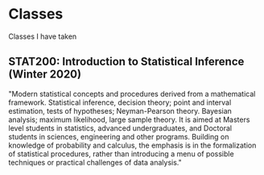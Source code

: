 # Classes
Classes I have taken

## STAT200: Introduction to Statistical Inference (Winter 2020)
"Modern statistical concepts and procedures derived from a mathematical framework. Statistical inference, decision theory; point and interval estimation, tests of hypotheses; Neyman-Pearson theory. Bayesian analysis; maximum likelihood, large sample theory. It is aimed at Masters level students in statistics, advanced undergraduates, and Doctoral students in sciences, engineering and other programs. Building on knowledge of probability and calculus, the emphasis is in the formalization of statistical procedures, rather than introducing a menu of possible techniques or practical challenges of data analysis."
